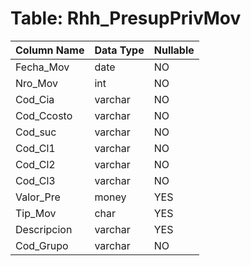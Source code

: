 # Table: Rhh_PresupPrivMov

| Column Name | Data Type | Nullable |
|-------------|-----------|----------|
| Fecha_Mov | date | NO |
| Nro_Mov | int | NO |
| Cod_Cia | varchar | NO |
| Cod_Ccosto | varchar | NO |
| Cod_suc | varchar | NO |
| Cod_Cl1 | varchar | NO |
| Cod_Cl2 | varchar | NO |
| Cod_Cl3 | varchar | NO |
| Valor_Pre | money | YES |
| Tip_Mov | char | YES |
| Descripcion | varchar | YES |
| Cod_Grupo | varchar | NO |
